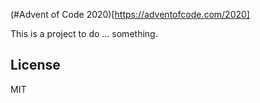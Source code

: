 (#Advent of Code 2020)[https://adventofcode.com/2020]

This is a project to do ... something.

## License

MIT

